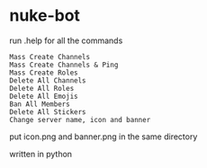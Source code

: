 # nuke-bot

run .help for all the commands

```
Mass Create Channels
Mass Create Channels & Ping
Mass Create Roles
Delete All Channels
Delete All Roles
Delete All Emojis
Ban All Members
Delete All Stickers
Change server name, icon and banner
```

put icon.png and banner.png in the same directory

written in python
